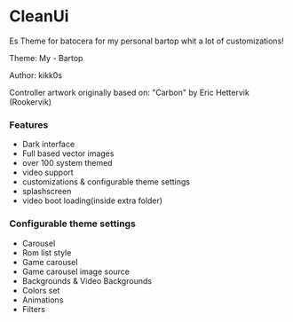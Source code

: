 # CleanUi

Es Theme for batocera for my personal bartop whit a lot of customizations!

Theme: My - Bartop

Author: kikk0s

Controller artwork originally based on: "Carbon" by Eric Hettervik (Rookervik)

### Features

* Dark interface
* Full based vector images
* over 100 system themed
* video support
* customizations & configurable theme settings
* splashscreen
* video boot loading(inside extra folder)



### Configurable theme settings

* Carousel
* Rom list style
* Game carousel
* Game carousel image source
* Backgrounds & Video Backgrounds
* Colors set
* Animations
* Filters
